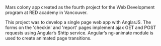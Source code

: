 Mars colony app created as the fourth project for the Web Development program at RED academy in Vancouver.

This project was to develop a single page web app with AnglarJS. The forms on the 'checkin' and 'report' pages implement ajax GET and POST requests using Angular’s $http service. Angular’s ng-animate module is used to create animated page transitions.
